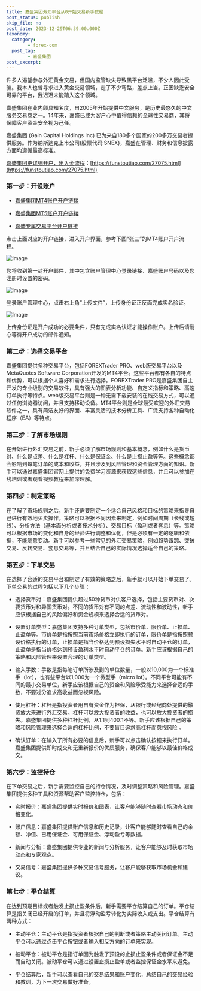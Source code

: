 ```yaml
---
title: 嘉盛集团外汇平台从0开始交易新手教程
post_status: publish
skip_file: no
post_date: 2023-12-29T06:39:00.000Z
taxonomy:
  category:
        - forex-com
  post_tag:
        - 嘉盛集团
post_excerpt: 
---
```

许多人渴望参与外汇黄金交易，但国内监管缺失导致黑平台泛滥，不少人因此受骗。我本人也曾寻求进入黄金交易领域，走了不少弯路，差点上当。正因缺乏安全可靠的平台，我迟迟未能踏入这个领域。

嘉盛集团在业内颇具知名度，自2005年开始提供中文服务，是历史最悠久的中文服务交易商之一。14年来，嘉盛已成为客户心中值得信赖的全球性交易商，其将保障客户资金安全视为己任。

嘉盛集团 (Gain Capital Holdings Inc) 已为来自180多个国家的200多万交易者提供服务。作为纳斯达克上市公司(股票代码:SNEX)，嘉盛在管理、财务和信息披露方面均遵循最高标准。

[嘉盛集团更详细开户，出入金流程](https://funstoutiao.com/27075.html)：[https://funstoutiao.com/27075.html](https://funstoutiao.com/27075.html)

### 第一步：开设账户

* [嘉盛集团MT4账户开户链接](https://s.ssgg.net/jsmt4)

* [嘉盛集团MT5账户开户链接](https://s.ssgg.net/jsmt5)

* [嘉盛专属交易平台开户链接](https://s.ssgg.net/js)

点击上面对应的开户链接，进入开户界面，参考下图“张三”的MT4账户开户流程。

![Image](https://prod-files-secure.s3.us-west-2.amazonaws.com/39ed1227-6d7d-4570-be36-9ccd4a2c4241/7a167aea-686b-400d-af59-4e18eb607a40/640.png?X-Amz-Algorithm=AWS4-HMAC-SHA256&X-Amz-Content-Sha256=UNSIGNED-PAYLOAD&X-Amz-Credential=ASIAZI2LB466WMD4UNSE%2F20250724%2Fus-west-2%2Fs3%2Faws4_request&X-Amz-Date=20250724T161312Z&X-Amz-Expires=3600&X-Amz-Security-Token=IQoJb3JpZ2luX2VjEAcaCXVzLXdlc3QtMiJIMEYCIQDuuHicM0saNttWCA%2FjXTwU%2BkpUkLC8IHPH9WGXy%2F22AwIhAKBtnfYzsRjt7Rwz54o6Y2zEmgO%2BYb2GIP0axvaRy6r7Kv8DCDAQABoMNjM3NDIzMTgzODA1Igx%2FHcYAh4fvVMgQzKwq3ANPbjf7pKfNZj6Ni1uqB4tCQlco%2BwZirJbcTlP8cT1jz%2BdCMt6FGHUQuHvxNarZw6VMURPPAS5VxshBqrzQFjcVNgngQ5GQumvIZSioZKtlcdHISOipMJlTpCTKdc3InYUThq67jeHO8GSHjp9wR2MoTngIKlS4xpZQm7OdfJYCA646qrMB8y4HeCa%2FyDpLS%2FiZxjryYm%2FEcQcOzK%2FxkMxAuY9dYgpQC20d1BBfUP7TJL03u66tcLykR3YDF1C%2FJgkz60BMUGRKGwVdplC34z2XkAzrR%2FOR50eML7MvaqqBKlpXgvXkiwdkgS5N0t%2BborVLukVAYPcTM6zSjNhtDRZiH303M1M9CZpuFh2ZHpRPygU5n3%2Bz6IFhCdYgLpCLg47mpoKD2e8FT1P9%2BUDEhZFQ5m7hEbo4xJz%2B8IGkG0qvIRzQowq4Kfwc9ViOxH4JlhWEvyMmazNfAu1kptBaOiInkkODxFdjseY0PqpfFPbHKu8dsna9W0Pi5ftuDAQ%2F8%2FMGxHSB3TnTQu4q7INnbnr8LeAHfOIAZnQGvrNoeAerkwEwFX4kE5ET2d6nZSO41Xm9TOswqriOn9fmf%2FVT0BnmxqDrWkTLB5kn%2FMR5U8h4F0gsbtuPbWME%2FvaMNzD8lInEBjqkATlOWkWAEsv0bv4K9el7aWezf6tZISFgB%2FFmDP4hZ8ydTOCfNpGKqAlUhkEmvuIcecrDNEjpNP4yt4H3rD44HkZuoot8vzKag6KkSvirFxIJ2qopVFPBvHKrRWk4hFGiGKB5FtqAkVWC8YQVGvGQH5OyBB%2FbQvRvImXiKl1IErhkOBUxgA80xkKINRZQdqdgIlAaVbr%2FqadvMuvwmQNG2uZ0f78m&X-Amz-Signature=41d4af413237c93dd77806d3fb94c36825ecfa7d1e8d194473abd57da1dfafbf&X-Amz-SignedHeaders=host&x-amz-checksum-mode=ENABLED&x-id=GetObject)

您将收到第一封开户邮件，其中包含账户管理中心登录链接、嘉盛账户号码以及您注册时设置的密码。

![Image](https://prod-files-secure.s3.us-west-2.amazonaws.com/39ed1227-6d7d-4570-be36-9ccd4a2c4241/eaa1c6b3-2877-4284-a0e1-530e222c27fb/image.png?X-Amz-Algorithm=AWS4-HMAC-SHA256&X-Amz-Content-Sha256=UNSIGNED-PAYLOAD&X-Amz-Credential=ASIAZI2LB466WMD4UNSE%2F20250724%2Fus-west-2%2Fs3%2Faws4_request&X-Amz-Date=20250724T161312Z&X-Amz-Expires=3600&X-Amz-Security-Token=IQoJb3JpZ2luX2VjEAcaCXVzLXdlc3QtMiJIMEYCIQDuuHicM0saNttWCA%2FjXTwU%2BkpUkLC8IHPH9WGXy%2F22AwIhAKBtnfYzsRjt7Rwz54o6Y2zEmgO%2BYb2GIP0axvaRy6r7Kv8DCDAQABoMNjM3NDIzMTgzODA1Igx%2FHcYAh4fvVMgQzKwq3ANPbjf7pKfNZj6Ni1uqB4tCQlco%2BwZirJbcTlP8cT1jz%2BdCMt6FGHUQuHvxNarZw6VMURPPAS5VxshBqrzQFjcVNgngQ5GQumvIZSioZKtlcdHISOipMJlTpCTKdc3InYUThq67jeHO8GSHjp9wR2MoTngIKlS4xpZQm7OdfJYCA646qrMB8y4HeCa%2FyDpLS%2FiZxjryYm%2FEcQcOzK%2FxkMxAuY9dYgpQC20d1BBfUP7TJL03u66tcLykR3YDF1C%2FJgkz60BMUGRKGwVdplC34z2XkAzrR%2FOR50eML7MvaqqBKlpXgvXkiwdkgS5N0t%2BborVLukVAYPcTM6zSjNhtDRZiH303M1M9CZpuFh2ZHpRPygU5n3%2Bz6IFhCdYgLpCLg47mpoKD2e8FT1P9%2BUDEhZFQ5m7hEbo4xJz%2B8IGkG0qvIRzQowq4Kfwc9ViOxH4JlhWEvyMmazNfAu1kptBaOiInkkODxFdjseY0PqpfFPbHKu8dsna9W0Pi5ftuDAQ%2F8%2FMGxHSB3TnTQu4q7INnbnr8LeAHfOIAZnQGvrNoeAerkwEwFX4kE5ET2d6nZSO41Xm9TOswqriOn9fmf%2FVT0BnmxqDrWkTLB5kn%2FMR5U8h4F0gsbtuPbWME%2FvaMNzD8lInEBjqkATlOWkWAEsv0bv4K9el7aWezf6tZISFgB%2FFmDP4hZ8ydTOCfNpGKqAlUhkEmvuIcecrDNEjpNP4yt4H3rD44HkZuoot8vzKag6KkSvirFxIJ2qopVFPBvHKrRWk4hFGiGKB5FtqAkVWC8YQVGvGQH5OyBB%2FbQvRvImXiKl1IErhkOBUxgA80xkKINRZQdqdgIlAaVbr%2FqadvMuvwmQNG2uZ0f78m&X-Amz-Signature=405df620068fd322e7facf870cce1f9282f9c408ca94ff444cb4648d5705ea19&X-Amz-SignedHeaders=host&x-amz-checksum-mode=ENABLED&x-id=GetObject)

登录账户管理中心，点击右上角“上传文件”，上传身份证正反面完成实名验证。

![Image](https://prod-files-secure.s3.us-west-2.amazonaws.com/39ed1227-6d7d-4570-be36-9ccd4a2c4241/54090639-09fc-46b4-a135-e0289f707147/image.png?X-Amz-Algorithm=AWS4-HMAC-SHA256&X-Amz-Content-Sha256=UNSIGNED-PAYLOAD&X-Amz-Credential=ASIAZI2LB466WMD4UNSE%2F20250724%2Fus-west-2%2Fs3%2Faws4_request&X-Amz-Date=20250724T161312Z&X-Amz-Expires=3600&X-Amz-Security-Token=IQoJb3JpZ2luX2VjEAcaCXVzLXdlc3QtMiJIMEYCIQDuuHicM0saNttWCA%2FjXTwU%2BkpUkLC8IHPH9WGXy%2F22AwIhAKBtnfYzsRjt7Rwz54o6Y2zEmgO%2BYb2GIP0axvaRy6r7Kv8DCDAQABoMNjM3NDIzMTgzODA1Igx%2FHcYAh4fvVMgQzKwq3ANPbjf7pKfNZj6Ni1uqB4tCQlco%2BwZirJbcTlP8cT1jz%2BdCMt6FGHUQuHvxNarZw6VMURPPAS5VxshBqrzQFjcVNgngQ5GQumvIZSioZKtlcdHISOipMJlTpCTKdc3InYUThq67jeHO8GSHjp9wR2MoTngIKlS4xpZQm7OdfJYCA646qrMB8y4HeCa%2FyDpLS%2FiZxjryYm%2FEcQcOzK%2FxkMxAuY9dYgpQC20d1BBfUP7TJL03u66tcLykR3YDF1C%2FJgkz60BMUGRKGwVdplC34z2XkAzrR%2FOR50eML7MvaqqBKlpXgvXkiwdkgS5N0t%2BborVLukVAYPcTM6zSjNhtDRZiH303M1M9CZpuFh2ZHpRPygU5n3%2Bz6IFhCdYgLpCLg47mpoKD2e8FT1P9%2BUDEhZFQ5m7hEbo4xJz%2B8IGkG0qvIRzQowq4Kfwc9ViOxH4JlhWEvyMmazNfAu1kptBaOiInkkODxFdjseY0PqpfFPbHKu8dsna9W0Pi5ftuDAQ%2F8%2FMGxHSB3TnTQu4q7INnbnr8LeAHfOIAZnQGvrNoeAerkwEwFX4kE5ET2d6nZSO41Xm9TOswqriOn9fmf%2FVT0BnmxqDrWkTLB5kn%2FMR5U8h4F0gsbtuPbWME%2FvaMNzD8lInEBjqkATlOWkWAEsv0bv4K9el7aWezf6tZISFgB%2FFmDP4hZ8ydTOCfNpGKqAlUhkEmvuIcecrDNEjpNP4yt4H3rD44HkZuoot8vzKag6KkSvirFxIJ2qopVFPBvHKrRWk4hFGiGKB5FtqAkVWC8YQVGvGQH5OyBB%2FbQvRvImXiKl1IErhkOBUxgA80xkKINRZQdqdgIlAaVbr%2FqadvMuvwmQNG2uZ0f78m&X-Amz-Signature=cc11f4af8db3b6f265302ad3e7cd12a5ff517f2821791067c9968ddf8815e958&X-Amz-SignedHeaders=host&x-amz-checksum-mode=ENABLED&x-id=GetObject)

上传身份证是开户成功的必要条件，只有完成实名认证才能操作账户。上传后请耐心等待开户成功的邮件通知。

### 第二步：选择交易平台

嘉盛集团提供多种交易平台，包括FOREXTrader PRO、web版交易平台以及MetaQuotes Software Corporation开发的MT4平台。这些平台都有各自的特点和优势，可以根据个人喜好和需求进行选择。FOREXTrader PRO是嘉盛集团自主开发的专业级别的交易软件，具有强大的图表分析功能、自定义指标和策略、高速订单执行等特点。web版交易平台则是一种无需下载安装的在线交易方式，可以通过任何浏览器访问，并且支持移动设备。MT4平台则是全球最受欢迎的外汇交易软件之一，具有简洁友好的界面、丰富灵活的技术分析工具、广泛支持各种自动化程序（EA）等特点。

### 第三步：了解市场规则

在开始进行外汇交易之前，新手必须了解市场规则和基本概念，例如什么是货币对、什么是点差、什么是杠杆、什么是保证金、什么是止损止盈等等。这些概念都会影响到每笔订单的成本和收益，并且涉及到风险管理和资金管理方面的知识。新手可以通过嘉盛集团官网上提供的免费学习资源来获取这些信息，并且可以参加在线培训或者观看视频教程来加深理解。

### 第四步：制定策略

在了解了市场规则之后，新手还需要制定一个适合自己风格和目标的策略来指导自己进行有效地买卖操作。策略可以根据不同因素来制定，例如时间周期（长线或短线）、分析方法（基本面分析或者技术分析）、交易目标（盈利或者套息）等。策略可以根据市场的变化和自身的经验进行调整和优化，但是必须有一定的逻辑和依据，不能随意变动。新手可以参考一些常见的外汇交易策略，例如趋势跟踪、突破交易、反转交易、套息交易等，并且结合自己的实际情况选择适合自己的策略。

### 第五步：下单交易

在选择了合适的交易平台和制定了有效的策略之后，新手就可以开始下单交易了。下单交易的过程包括以下几个步骤：

* 选择货币对：嘉盛集团提供超过50种货币对供客户选择，包括主要货币对、次要货币对和异国货币对。不同的货币对有不同的点差、流动性和波动性，新手应该根据自己的风险偏好和资金规模来选择合适的货币对。

* 设置订单类型：嘉盛集团支持多种订单类型，包括市价单、限价单、止损单、止盈单等。市价单是指按照当前市场价格立即执行的订单，限价单是指按照预设价格执行的订单，止损单是指当价格达到预设损失水平时自动平仓的订单，止盈单是指当价格达到预设盈利水平时自动平仓的订单。新手应该根据自己的策略和风险管理来设置合理的订单类型。

* 输入手数：手数是指每笔订单所涉及到的单位数量，一般以10,000为一个标准手（lot），也有些平台以1,000为一个微型手（micro lot）。不同平台可能有不同的最小交易单位，新手应该根据自己的资金和风险承受能力来选择合适的手数，不要过分追求高收益而忽视风险。

* 使用杠杆：杠杆是指投资者用自有资金作为担保，从银行或经纪商处提供的融资放大来进行外汇交易。杠杆可以放大投资者的收益，也可以放大投资者的损失。嘉盛集团提供多种杠杆比例，从1:1到400:1不等。新手应该根据自己的策略和风险管理来选择合适的杠杆比例，不要盲目追求高杠杆而忽视风险 。

* 确认订单：在输入了所有必要的信息后，新手可以点击确认按钮来执行订单。嘉盛集团提供即时成交和无重新报价的优质服务，确保客户能够以最佳价格成交。

### 第六步：监控持仓

在下单交易之后，新手需要监控自己的持仓情况，及时调整策略和风险管理。嘉盛集团提供多种工具和资源帮助客户监控持仓，包括：

* 实时报价：嘉盛集团提供实时报价和图表，让客户能够随时查看市场动态和价格变化。

* 账户信息：嘉盛集团提供账户信息和历史记录，让客户能够随时查看自己的余额、净值、已用保证金、可用保证金、浮动盈亏等数据。

* 新闻与分析：嘉盛集团提供专业的新闻与分析服务，让客户能够及时获取市场动态和专家观点。

* 交易信号：嘉盛集团提供多种交易信号服务，让客户能够获取市场机会和建议。

### 第七步：平仓结算

在达到预期目标或者触发止损止盈条件后，新手需要平仓结算自己的订单。平仓结算是指关闭已经开启的订单，并且将浮动盈亏转化为实际收入或支出。平仓结算有两种方式：

* 主动平仓：主动平仓是指投资者根据自己的判断或者策略主动关闭订单。主动平仓可以通过点击平仓按钮或者输入相反方向的订单来实现。

* 被动平仓：被动平仓是指订单因为触发了预设的止损止盈条件或者保证金不足而自动关闭。被动平仓可以通过设置止损止盈单或者监控保证金水平来避免。

* 平仓结算后，新手可以查看自己的交易结果和账户变化，总结自己的交易经验和教训，为下一次交易做好准备。
